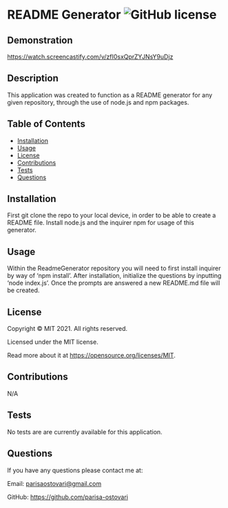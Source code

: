 # README Generator ![GitHub license](https://img.shields.io/badge/license-MIT-blue.svg)

## Demonstration
https://watch.screencastify.com/v/zfI0sxQprZYJNsY9uDjz

## Description
This application was created to function as a README generator for any given repository, through the use of node.js and npm packages. 

## Table of Contents
- [Installation](#installation)
- [Usage](#usage)
- [License](#license)
- [Contributions](#contributions)
- [Tests](#tests)
- [Questions](#questions)

## Installation 
First git clone the repo to your local device, in order to be able to create a README file. Install node.js and the inquirer npm for usage of this generator.

## Usage
Within the ReadmeGenerator repository you will need to first install inquirer by way of ‘npm install’. After installation, initialize the questions by inputting ‘node index.js’. Once the prompts are answered a new README.md file will be created.

## License
Copyright © MIT 2021. All rights reserved.

Licensed under the MIT license.

Read more about it at https://opensource.org/licenses/MIT.

## Contributions
N/A

## Tests
No tests are are currently available for this application. 

## Questions
If you have any questions please contact me at:

Email: parisaostovari@gmail.com

GitHub: https://github.com/parisa-ostovari
